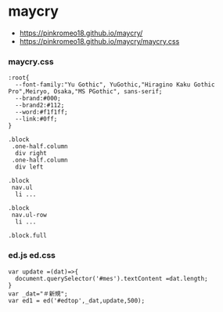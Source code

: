 # maycry

- https://pinkromeo18.github.io/maycry/
- https://pinkromeo18.github.io/maycry/maycry.css

### maycry.css
```
:root{
  --font-family:"Yu Gothic", YuGothic,"Hiragino Kaku Gothic Pro",Meiryo, Osaka,"MS PGothic", sans-serif;  
  --brand:#000;
  --brand2:#112;
  --word:#f1f1ff;
  --link:#0ff;
}
```
```
.block
 .one-half.column
  div right
 .one-half.column
  div left
  
.block
 nav.ul
  li ...

.block
 nav.ul-row
  li ...

.block.full

```

### ed.js ed.css
```
var update =(dat)=>{
  document.querySelector('#mes').textContent =dat.length;
}
var _dat="＃新規";
var ed1 = ed('#edtop',_dat,update,500);
```
